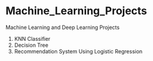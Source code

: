 # Machine_Learning_Projects
Machine Learning and Deep Learning Projects
1) KNN Classifier
2) Decision Tree
3) Recommendation System Using Logistic Regression
